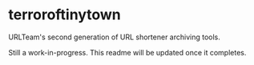 terroroftinytown
================

URLTeam's second generation of URL shortener archiving tools.


Still a work-in-progress. This readme will be updated once it completes.
